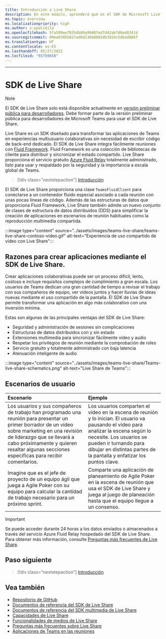 ```yaml
---
title: Introducción a Live Share
description: En este módulo, aprenderá qué es el SDK de Microsoft Live Share y los escenarios del usuario.
ms.topic: overview
ms.localizationpriority: high
ms.author: v-ypalikila
ms.openlocfilehash: 5fa509ee7835db80a99487ed7d42ab7d6ed8341d
ms.sourcegitcommit: 09ee0305b827ad6d1368d892db3824c5dbad886f
ms.translationtype: HT
ms.contentlocale: es-ES
ms.lasthandoff: 05/27/2022
ms.locfileid: "65759658"
---
```

---

# <a name="live-share-sdk"></a>SDK de Live Share

> [!Note]
> El SDK de Live Share solo está disponible actualmente en [versión preliminar pública para desarrolladores](../resources/dev-preview/developer-preview-intro.md). Debe formar parte de la versión preliminar pública para desarrolladores de Microsoft Teams para usar el SDK de Live Share.

Live Share es un SDK diseñado para transformar las aplicaciones de Teams en experiencias multiusuario colaborativas sin necesidad de escribir código de back-end dedicado. El SDK de Live Share integra fácilmente reuniones con [Fluid Framework](https://fluidframework.com/). Fluid Framework es una colección de bibliotecas de cliente para distribuir y sincronizar el estado compartido. Live Share proporciona el servicio gratuito [Azure Fluid Relay](/azure/azure-fluid-relay/) totalmente administrado, listo para usar y respaldado por la seguridad y la importancia a escala global de Teams.

> [!div class="nextstepaction"]
> [Introducción](teams-live-share-quick-start.md)

El SDK de Live Share proporciona una clase `TeamsFluidClient` para conectarse a un contenedor fluido especial asociado a cada reunión con unas pocas líneas de código. Además de las estructuras de datos que proporciona Fluid Framework, Live Share también admite un nuevo conjunto de clases de estructura de datos distribuidos (DDS) para simplificar la creación de aplicaciones en escenarios de reunión habituales como la reproducción multimedia compartida.

:::image type="content" source="../assets/images/teams-live-share/teams-live-share-contoso-video.gif" alt-text="Experiencia de uso compartido de vídeo con Live Share":::

## <a name="why-build-apps-using-the-live-share-sdk"></a>Razones para crear aplicaciones mediante el SDK de Live Share.

Crear aplicaciones colaborativas puede ser un proceso difícil, lento, costoso e incluye requisitos complejos de cumplimiento a gran escala. Los usuarios de Teams dedican una gran cantidad de tiempo a revisar el trabajo con sus compañeros de equipo, ver vídeos juntos y hacer lluvias de ideas nuevas mediante el uso compartido de la pantalla. El SDK de Live Share permite transformar una aplicación en algo más colaborativo con una inversión mínima.

Estas son algunas de las principales ventajas del SDK de Live Share:

* Seguridad y administración de sesiones sin complicaciones
* Estructuras de datos distribuidos con y sin estado
* Extensiones multimedia para sincronizar fácilmente vídeo y audio
* Respetar los privilegios de reunión mediante la comprobación de roles
* Servicio gratuito y totalmente administrado con baja latencia
* Atenuación inteligente de audio

:::image type="content" source="../assets/images/teams-live-share/Teams-live-share-schematics.png" alt-text="Live Share de Teams":::

## <a name="user-scenarios"></a>Escenarios de usuario

|Escenario|Ejemplo|
| :------- | :--------------------- |
| Los usuarios y sus compañeros de trabajo han programado una reunión para presentar un primer borrador de un vídeo sobre marketing en una revisión de liderazgo que se llevará a cabo próximamente y quieren resaltar algunas secciones específicas para recibir comentarios. | Los usuarios comparten el vídeo en la escena de reunión y lo inician. El usuario va pausando el vídeo para analizar la escena según lo necesite. Los usuarios se pueden ir turnando para dibujar en distintas partes de la pantalla y enfatizar los puntos clave.|
| Imagine que es el jefe de proyecto de un equipo ágil que juega a Agile Poker con su equipo para calcular la cantidad de trabajo necesario para un próximo sprint.| Comparte una aplicación de planeamiento de Agile Poker en la escena de reunión que usa el SDK de Live Share y juega al juego de planeación hasta que el equipo llegue a un consenso.|

> [!IMPORTANT]
> Se puede acceder durante 24 horas a los datos enviados o almacenados a través del servicio Azure Fluid Relay hospedado del SDK de Live Share. Para obtener más información, consulte [Preguntas más frecuentes de Live Share](teams-live-share-faq.md).

## <a name="next-step"></a>Paso siguiente

> [!div class="nextstepaction"]
> [Introducción](teams-live-share-quick-start.md)

## <a name="see-also"></a>Vea también

* [Repositorio de GitHub](https://github.com/microsoft/live-share-sdk)
* [Documentos de referencia del SDK de Live Share](/javascript/api/@microsoft/live-share/)
* [Documentos de referencia del SDK multimedia de Live Share](/javascript/api/@microsoft/live-share-media/)
* [Capacidades de Live Share](teams-live-share-capabilities.md)
* [Funcionalidades de medios de Live Share](teams-live-share-media-capabilities.md)
* [Preguntas más frecuentes sobre Live Share](teams-live-share-faq.md)
* [Aplicaciones de Teams en las reuniones](teams-apps-in-meetings.md)
